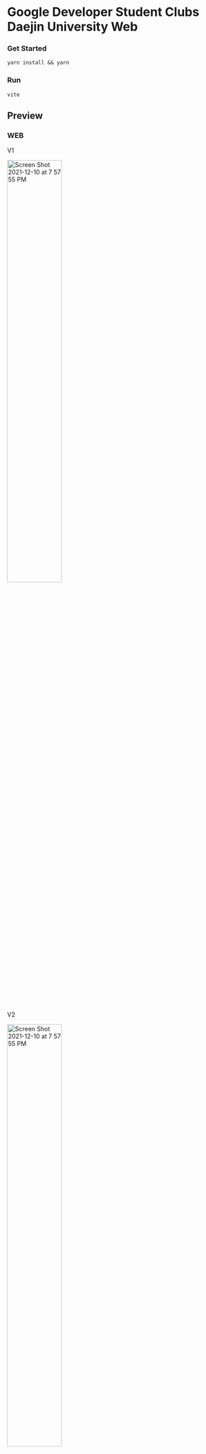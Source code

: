 # Google Developer Student Clubs Daejin University Web

### Get Started
```angular2html
yarn install && yarn
```

### Run
```angular2html
vite
```

## Preview

### WEB

V1

<img width="50%" alt="Screen Shot 2021-12-10 at 7 57 55 PM" src="https://user-images.githubusercontent.com/61281239/145563400-395d4b5d-6e61-4bb3-a36b-a9a53b730938.png">

V2

<img width="50%" alt="Screen Shot 2021-12-10 at 7 57 55 PM" src="https://user-images.githubusercontent.com/61281239/170768025-d804d27c-e1b0-4f3c-b4a1-c5ce32d1e3b8.png">



### Mobile


V2

<img width="360px" alt="Screen Shot 2021-12-10 at 7 57 55 PM" src="https://user-images.githubusercontent.com/61281239/170768158-76e128da-7841-437b-844f-41dbe31e07ef.png">

## Admin 

### 지원자 관리 페이지
![스크린샷 2022-06-11 오후 7 43 57](https://user-images.githubusercontent.com/61281239/173184510-446dc9c7-c827-4f2a-b209-d530bd1c0936.png)


### 지원자 코멘트 기능

![스크린샷 2022-06-11 오후 7 44 12](https://user-images.githubusercontent.com/61281239/173184521-31cea412-e428-4f37-8bab-49364a8e201d.png)


### 이메일 전송 페이지

![스크린샷 2022-06-11 오후 7 44 48](https://user-images.githubusercontent.com/61281239/173184540-3b836092-992e-4ae3-ab91-d1759f387f58.png)


## Stack



- React.js(TypeScript)



- Styled-Component



- Recoil



- SWR



- Axios



- Framer-motion



- Webpack



- Babel



- Prettier



- eslint



### Folder Structure



```
├── src
├── Layout
├── api
├── assets
├── components
├── firebase
├── fonts
├── hooks
├── pages
├── store
├── styles
├── types
├── utils
├── App.tsx
├── tsconfig.json
├── react-app-env.d.ts
├── sitemapGenerator.js
├── sitemapRoutes.js
├── webpack.config.js
├── .babelrc
├── .eslintrc.json
├── .prettierrc
└── yarn.lock

```

